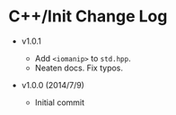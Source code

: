 # C++/Init Change Log

* v1.0.1
    - Add `<iomanip>` to `std.hpp`.
    - Neaten docs.  Fix typos.

* v1.0.0 (2014/7/9)
    - Initial commit
